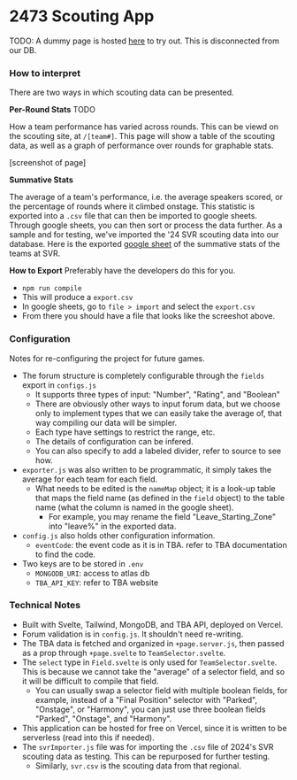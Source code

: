# 2473 Scouting App
TODO: A dummy page is hosted [here]() to try out. This is disconnected from our DB.

### How to interpret 
There are two ways in which scouting data can be presented.

**Per-Round Stats** TODO

How a team performance has varied across rounds.
This can be viewd on the scouting site, at `/[team#]`.
This page will show a table of the scouting data, as well as a graph of performance over rounds for graphable stats.

[screenshot of page]

**Summative Stats**

The average of a team's performance, i.e. the average speakers scored, or the percentage of rounds where it climbed onstage.
This statistic is exported into a `.csv` file that can then be imported to google sheets.
Through google sheets, you can then sort or process the data further.
As a sample and for testing, we've imported the '24 SVR scouting data into our database.
Here is the exported [google sheet](https://docs.google.com/spreadsheets/d/1O8MmyFpt3tY0lR3NgNLADu2RxGO6atvxuu2eQgzQhfE/edit#gid=726465529) of the summative stats of the teams at SVR. <br>


**How to Export**
Preferably have the developers do this for you.
- `npm run compile`
- This will produce a `export.csv`
- In google sheets, go to `file > import` and select the `export.csv`
- From there you should have a file that looks like the screeshot above.

### Configuration

Notes for re-configuring the project for future games. 
- The forum structure is completely configurable through the `fields` export in `configs.js`
    - It supports three types of input: "Number", "Rating", and "Boolean"
    - There are obviously other ways to input forum data, but we choose only to implement types that we can easily take the average of, that way compiling our data will be simpler.
    - Each type have settings to restrict the range, etc.
    - The details of configuration can be infered.
    - You can also specify to add a labeled divider, refer to source to see how.
- `exporter.js` was also written to be programmatic, it simply takes the average for each team for each field. 
    - What needs to be edited is the `nameMap` object; it is a look-up table that maps the field name (as defined in the `field` object) to the table name (what the column is named in the google sheet).
        - For example, you may rename the field "Leave_Starting_Zone" into "leave%" in the exported data.
- `config.js` also holds other configuration information.
    - `eventCode`: the event code as it is in TBA. refer to TBA documentation to find the code. 
- Two keys are to be stored in `.env`
    - `MONGODB_URI`: access to atlas db
    - `TBA_API_KEY`: refer to TBA website

### Technical Notes
- Built with Svelte, Tailwind, MongoDB, and TBA API, deployed on Vercel.
- Forum validation is in `config.js`. It shouldn't need re-writing.
- The TBA data is fetched and organized in `+page.server.js`, then passed as a prop through `+page.svelte` to `TeamSelector.svelte`.
- The `select` type in `Field.svelte` is only used for `TeamSelector.svelte`. This is because we cannot take the "average" of a selector field, and so it will be difficult to compile that field.
    - You can usually swap a selector field with multiple boolean fields, for example, instead of a "Final Position" selector with "Parked", "Onstage", or "Harmony", you can just use three boolean fields "Parked", "Onstage", and "Harmony".
- This application can be hosted for free on Vercel, since it is written to be serverless (read into this if needed).
- The `svrImporter.js` file was for importing the `.csv` file of 2024's SVR scouting data as testing. This can be repurposed for further testing.
    - Similarly, `svr.csv` is the scouting data from that regional.

